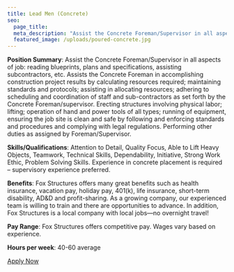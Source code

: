 ```yaml
---
title: Lead Men (Concrete)
seo:
  page_title:
  meta_description: "Assist the Concrete Foreman/Supervisor in all aspects of job: reading blueprints, plans and specifications, assisting subcontractors, etc."
  featured_image: /uploads/poured-concrete.jpg
---
```


**Position Summary**: Assist the Concrete Foreman/Supervisor in all aspects of job: reading blueprints, plans and specifications, assisting subcontractors, etc. Assists the Concrete Foreman in accomplishing construction project results by calculating resources required; maintaining standards and protocols; assisting in allocating resources; adhering to scheduling and coordination of staff and sub-contractors as set forth by the Concrete Foreman/supervisor. Erecting structures involving physical labor; lifting; operation of hand and power tools of all types; running of equipment, ensuring the job site is clean and safe by following and enforcing standards and procedures and complying with legal regulations. Performing other duties as assigned by Foreman/Supervisor.

**Skills/Qualifications**: Attention to Detail, Quality Focus, Able to Lift Heavy Objects, Teamwork, Technical Skills, Dependability, Initiative, Strong Work Ethic, Problem Solving Skills. Experience in concrete placement is required – supervisory experience preferred.

**Benefits**: Fox Structures offers many great benefits such as health insurance, vacation pay, holiday pay, 401(k), life insurance, short-term disability, AD&D and profit-sharing. As a growing company, our experienced team is willing to train and there are opportunities to advance. In addition, Fox Structures is a local company with local jobs—no overnight travel!

**Pay Range**: Fox Structures offers competitive pay. Wages vary based on experience.

**Hours per week**: 40-60 average

<a class="btn btn--secondary" href="/apply/">Apply Now</a>